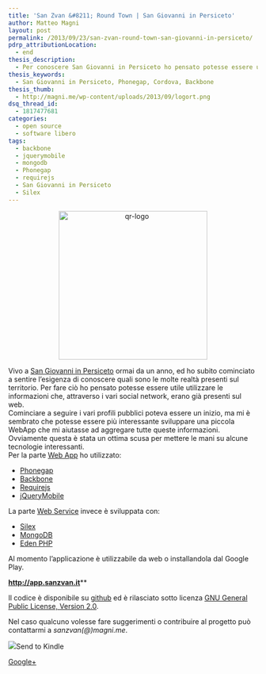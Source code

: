 ```yaml
---
title: 'San Zvan &#8211; Round Town | San Giovanni in Persiceto'
author: Matteo Magni
layout: post
permalink: /2013/09/23/san-zvan-round-town-san-giovanni-in-persiceto/
pdrp_attributionLocation:
  - end
thesis_description:
  - Per conoscere San Giovanni in Persiceto ho pensato potesse essere utile utilizzare le informazioni che, attraverso i vari social network, sono già presenti sul web. Quale occasione migliore per provare a fare una webapp con phonegap
thesis_keywords:
  - San Giovanni in Persiceto, Phonegap, Cordova, Backbone
thesis_thumb:
  - http://magni.me/wp-content/uploads/2013/09/logort.png
dsq_thread_id:
  - 1817477681
categories:
  - open source
  - software libero
tags:
  - backbone
  - jquerymobile
  - mongodb
  - Phonegap
  - requirejs
  - San Giovanni in Persiceto
  - Silex
---
```

<p style="text-align: center;">
  <a href="http://app.sanzvan.it"><img class="size-medium wp-image-952 aligncenter" alt="qr-logo" src="http://magni.me/wp-content/uploads/2013/09/qr-logo-300x300.png" width="300" height="300" /></a>
</p>

Vivo a [San Giovanni in Persiceto][1] ormai da un anno, ed ho subito cominciato a sentire l&#8217;esigenza di conoscere quali sono le molte realtà presenti sul territorio. Per fare ciò ho pensato potesse essere utile utilizzare le informazioni che, attraverso i vari social network, erano già presenti sul web.  
Cominciare a seguire i vari profili pubblici poteva essere un inizio, ma mi è sembrato che potesse essere più interessante sviluppare una piccola WebApp che mi aiutasse ad aggregare tutte queste informazioni.  
Ovviamente questa è stata un ottima scusa per mettere le mani su alcune tecnologie interessanti.  
Per la parte [Web App][2] ho utilizzato:

*   [Phonegap][3]
*   [Backbone][4]
*   [Requirejs][5]
*   [jQueryMobile][6]

La parte [Web Service][7] invece è sviluppata con:

*   [Silex][8]
*   [MongoDB][9]
*   [Eden PHP][10]

Al momento l&#8217;applicazione è utilizzabile da web o installandola dal Google Play.

**<http://app.sanzvan.it>****

Il codice è disponibile su [github][2] ed è rilasciato sotto licenza [GNU General Public License, Version 2.0][11].

Nel caso qualcuno volesse fare suggerimenti o contribuire al progetto può contattarmi a *sanzvan(@)magni.me*.

<div class='kindleWidget kindleLight' >
  <img src="http://magni.me/wp-content/plugins/send-to-kindle/media/white-15.png" /><span>Send to Kindle</span>
</div>

<a rel="author" href="https://plus.google.com/111433366670841346629?rel=author"  >Google+</a>

 [1]: https://it.wikipedia.org/wiki/San_Giovanni_in_Persiceto
 [2]: https://github.com/ilbonzo/RoundTown
 [3]: http://phonegap.com/
 [4]: http://backbonejs.org/
 [5]: http://www.requirejs.org/
 [6]: http://jquerymobile.com
 [7]: https://github.com/ilbonzo/RoundTownWs
 [8]: http://silex.sensiolabs.org/
 [9]: http://www.mongodb.org/
 [10]: http://eden.openovate.com/
 [11]: http://www.gnu.org/licenses/gpl-2.0.html